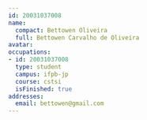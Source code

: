 ```yaml
---
id: 20031037008
name:
  compact: Bettowen Oliveira
  full: Bettowen Carvalho de Oliveira
avatar:
occupations:
- id: 20031037008
  type: student
  campus: ifpb-jp
  course: cstsi
  isFinished: true
addresses:
  email: bettowen@gmail.com
---
```


